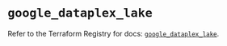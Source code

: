 # `google_dataplex_lake`

Refer to the Terraform Registry for docs: [`google_dataplex_lake`](https://registry.terraform.io/providers/hashicorp/google/5.30.0/docs/resources/dataplex_lake).
